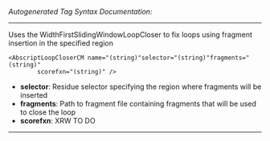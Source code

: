 _Autogenerated Tag Syntax Documentation:_

---
Uses the WidthFirstSlidingWindowLoopCloser to fix loops using fragment insertion in the specified region

```
<AbscriptLoopCloserCM name="(string)"selector="(string)"fragments="(string)"
        scorefxn="(string)" />
```

-   **selector**: Residue selector specifying the region where fragments will be inserted
-   **fragments**: Path to fragment file containing fragments that will be used to close the loop
-   **scorefxn**: XRW TO DO

---
